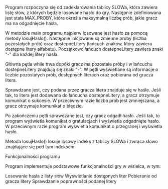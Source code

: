 Program rozpoczyna się od zadeklarowania tablicy SLOWa, która zawiera listę słów, z których będzie losowane hasło do gry. Następnie zdefiniowana jest stała MAX_PROBY, która określa maksymalną liczbę prób, jakie gracz ma na odgadnięcie hasła.

W metodzie main programu najpierw losowane jest hasło za pomocą metody losujHaslo(). Następnie inicjowane są zmienne proby (liczba pozostałych prób) oraz dostepneLitery (łańcuch znaków, który zawiera dostępne litery alfabetu). Początkowo łańcuch dostepneLitery zawiera znaki "-" dla każdej litery hasła.

Główna pętla while trwa dopóki gracz ma pozostałe próby i w łańcuchu dostepneLitery znajdują się znaki "-". W pętli wyświetlane są informacje o liczbie pozostałych prób, dostępnych literach oraz pobierana od gracza litera.

Sprawdzane jest, czy podana przez gracza litera znajduje się w haśle. Jeśli tak, to litera jest dodawana do łańcucha dostepneLitery, a gracz otrzymuje komunikat o sukcesie. W przeciwnym razie liczba prób jest zmniejszana, a gracz otrzymuje komunikat o błędzie.

Po zakończeniu pętli sprawdzane jest, czy gracz odgadł hasło. Jeśli tak, to program wyświetla komunikat o gratulacjach i wyświetla odgadnięte hasło. W przeciwnym razie program wyświetla komunikat o przegranej i wyświetla hasło.

Metoda losujHaslo() losuje losowy indeks z tablicy SLOWa i zwraca słowo znajdujące się pod tym indeksem.

Funkcjonalności programu

Program implementuje podstawowe funkcjonalności gry w wisielca, w tym:

Losowanie hasła z listy słów
Wyświetlanie dostępnych liter
Pobieranie od gracza litery
Sprawdzanie poprawności podanej litery
